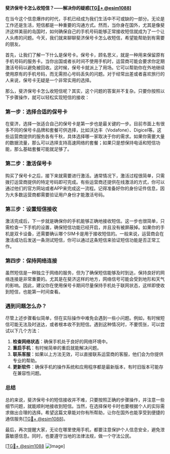 **斐济保号卡怎么收短信？——解决你的疑惑[[TG💪+ @esim1088](https://t.me/s/esim1088)]**

在当今这个信息爆炸的时代，手机已经成为我们生活中不可或缺的一部分。无论是工作还是生活，短信都是一种重要的沟通方式。然而，当你身在国外，尤其是像斐济这样美丽的岛国时，如何确保自己的手机号码能够正常接收短信就成为了一个让人头疼的问题。今天，我们就来聊聊斐济保号卡怎么收短信，希望能帮助到有需要的朋友。

首先，让我们了解一下什么是保号卡。保号卡，顾名思义，就是一种用来保留原有手机号码的服务卡。当你出国或者长时间不使用手机时，运营商可能会要求你定期激活号码以避免被回收。这时候，保号卡就派上了用场。它可以帮助你在外地继续使用原有的手机号码，而无需担心号码丢失的问题。对于经常出差或者喜欢旅行的人来说，保号卡无疑是一个非常实用的选择。

那么，斐济保号卡怎么收短信呢？其实，这个问题的答案并不复杂。只要你按照以下步骤操作，就可以轻松实现短信的接收：

### 第一步：选择合适的保号卡

在斐济，选择一张适合自己的保号卡是第一步也是最关键的一步。目前市面上有很多不同的保号卡品牌和套餐可供选择，比如沃达丰（Vodafone）、Digicel等。这些运营商提供的服务各有千秋，具体选择哪一家取决于你的需求。如果你需要大量的数据流量，那么可以选择支持高速网络的套餐；如果只是想保持电话和短信功能，那么基础套餐可能就足够了。

### 第二步：激活保号卡

购买了保号卡之后，接下来就需要进行激活。通常情况下，激活过程很简单，只需拨打运营商提供的特定号码即可完成。有些运营商还提供在线激活的方式，你可以通过他们的官方网站或者APP来完成这一流程。记得准备好你的身份证件信息，因为大多数运营商都需要验证用户身份才能激活号码。

### 第三步：设置短信接收

激活完成后，下一步就是确保你的手机能够正确地接收短信。这一步也很简单，只需检查一下手机的设置，确保短信功能已经开启，并且没有被屏蔽掉。如果你的手机是双卡设备，还需要确认哪个SIM卡是用于接收短信的。一般来说，运营商会在激活成功后发送一条测试短信，你可以通过这条短信来验证短信功能是否正常工作。

### 第四步：保持网络连接

虽然短信是一种独立于网络的服务，但为了确保短信能够及时到达，保持良好的网络连接是非常重要的。尤其是在斐济这样的地方，网络信号可能会受到地形和天气的影响。因此，建议你在使用保号卡期间尽量保持手机处于联网状态，这样即使收到短信，也能第一时间查看。

### 遇到问题怎么办？

尽管上述步骤看似简单，但在实际操作中难免会遇到一些小问题。例如，有时候短信可能无法及时送达，或者根本收不到短信。遇到这种情况时，不要慌张，可以尝试以下几个方法：

1. **检查网络状态**：确保手机处于良好的网络环境中。
2. **重启手机**：有时候简单的重启就能解决问题。
3. **联系客服**：如果以上方法无效，可以直接联系运营商的客服，他们会为你提供专业的帮助。
4. **更新软件**：确保手机的操作系统和应用程序都是最新版本，有时旧版本可能存在兼容性问题。

### 总结

总的来说，斐济保号卡的短信接收并不难，只要按照正确的步骤操作，并注意一些细节问题，就能顺利地接收到短信。当然，在选择保号卡时也要根据个人的实际需求做出合理的选择。希望这篇文章能对你有所帮助，让你在国外也能享受到便捷的通信服务[[TG💪+ @esim1088](https://t.me/s/esim1088)]。

最后，再次提醒大家，无论在哪里使用手机，都要注意保护个人信息安全，避免泄露敏感信息。同时，也要遵守当地的法律法规，做一个守法公民。

[[TG💪+ @esim1088](https://t.me/s/esim1088) ![Image](https://i.postimg.cc/4NQfJmqS/Snipaste-2025-05-13-00-14-12.png)]